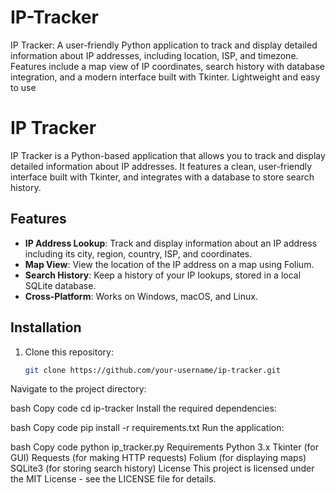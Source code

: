 # IP-Tracker
IP Tracker: A user-friendly Python application to track and display detailed information about IP addresses, including location, ISP, and timezone. Features include a map view of IP coordinates, search history with database integration, and a modern interface built with Tkinter. Lightweight and easy to use
# IP Tracker

IP Tracker is a Python-based application that allows you to track and display detailed information about IP addresses. It features a clean, user-friendly interface built with Tkinter, and integrates with a database to store search history.

## Features

- **IP Address Lookup**: Track and display information about an IP address including its city, region, country, ISP, and coordinates.
- **Map View**: View the location of the IP address on a map using Folium.
- **Search History**: Keep a history of your IP lookups, stored in a local SQLite database.
- **Cross-Platform**: Works on Windows, macOS, and Linux.

## Installation

1. Clone this repository:
   ```bash
   git clone https://github.com/your-username/ip-tracker.git
Navigate to the project directory:

bash
Copy code
cd ip-tracker
Install the required dependencies:

bash
Copy code
pip install -r requirements.txt
Run the application:

bash
Copy code
python ip_tracker.py
Requirements
Python 3.x
Tkinter (for GUI)
Requests (for making HTTP requests)
Folium (for displaying maps)
SQLite3 (for storing search history)
License
This project is licensed under the MIT License - see the LICENSE file for details.
